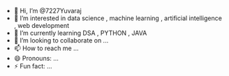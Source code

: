 - 👋 Hi, I’m @7227Yuvaraj
- 👀 I’m interested in data science , machine learning , artificial intelligence , web development
- 🌱 I’m currently learning DSA , PYTHON , JAVA
- 💞️ I’m looking to collaborate on ...
- 📫 How to reach me ...
- 😄 Pronouns: ...
- ⚡ Fun fact: ...

<!---
7227Yuvaraj/7227Yuvaraj is a ✨ special ✨ repository because its `README.md` (this file) appears on your GitHub profile.
You can click the Preview link to take a look at your changes.
--->
